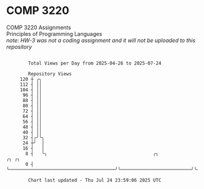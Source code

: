 # COMP 3220
COMP 3220 Assignments  
Principles of Programming Languages  
*note: HW-3 was not a coding assignment and it will not be uploaded to this repository*  

```

        Total Views per Day from 2025-04-26 to 2025-07-24

        Repository Views
     120 ┼ ╭╮
     112 ┤ ││
     104 ┤ ││
      96 ┤ ││
      88 ┤ ││
      80 ┤ ││
      72 ┤ ││
      64 ┤ ││
      56 ┤ ││
      48 ┤ ││
      40 ┤ ││
      32 ┤╭╯╰╮
      24 ┼╯  │
      16 ┤   │
       8 ┤   ╰╮                                       ╭╮                          ╭╮ ╭╮
       0 ┤    ╰───────────────────────────────────────╯╰──────────────────────────╯╰─╯╰────────────

        Chart last updated - Thu Jul 24 23:59:06 2025 UTC
        
```

